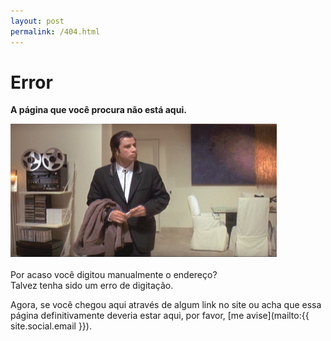 ```yaml
---
layout: post
permalink: /404.html
---
```


# <span class="bad"> Error <i class="fa fa-exclamation-circle fa-lg"></i> </span>

__A página que você procura não está aqui.__

![Deu ruim.gif](/assets/img/error.gif) <br> <br>
Por acaso você digitou manualmente o endereço? <br>
Talvez tenha sido um erro de digitação.

Agora, se você chegou aqui através de algum link no site ou acha que essa página definitivamente deveria estar aqui, por favor, [me avise](mailto:{{ site.social.email }}). 

